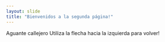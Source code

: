 ```yaml
---
layout: slide
title: "Bienvenidos a la segunda página!"
---
```

Aguante callejero
Utiliza la flecha hacia la izquierda para volver!
